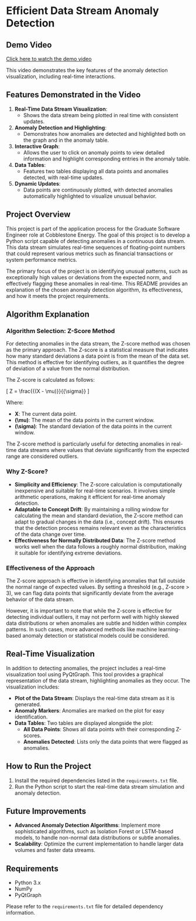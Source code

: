 # Efficient Data Stream Anomaly Detection

## Demo Video

[Click here to watch the demo video](demoGif.gif)

This video demonstrates the key features of the anomaly detection visualization, including real-time interactions.

## Features Demonstrated in the Video

1. **Real-Time Data Stream Visualization**:
   - Shows the data stream being plotted in real time with consistent updates.
2. **Anomaly Detection and Highlighting**:
   - Demonstrates how anomalies are detected and highlighted both on the graph and in the anomaly table.
3. **Interactive Graph**:
   - Allows the user to click on anomaly points to view detailed information and highlight corresponding entries in the anomaly table.
4. **Data Tables**:
   - Features two tables displaying all data points and anomalies detected, with real-time updates.
5. **Dynamic Updates**:
   - Data points are continuously plotted, with detected anomalies automatically highlighted to visualize unusual behavior.


## Project Overview
This project is part of the application process for the Graduate Software Engineer role at Cobblestone Energy. The goal of this project is to develop a Python script capable of detecting anomalies in a continuous data stream. This data stream simulates real-time sequences of floating-point numbers that could represent various metrics such as financial transactions or system performance metrics.

The primary focus of the project is on identifying unusual patterns, such as exceptionally high values or deviations from the expected norm, and effectively flagging these anomalies in real-time. This README provides an explanation of the chosen anomaly detection algorithm, its effectiveness, and how it meets the project requirements.

## Algorithm Explanation
### Algorithm Selection: Z-Score Method
For detecting anomalies in the data stream, the Z-score method was chosen as the primary approach. The Z-score is a statistical measure that indicates how many standard deviations a data point is from the mean of the data set. This method is effective for identifying outliers, as it quantifies the degree of deviation of a value from the normal distribution.

The Z-score is calculated as follows:

\[ Z = \frac{{(X - \mu)}}{{\sigma}} \]

Where:
- **X**: The current data point.
- **\(\mu\)**: The mean of the data points in the current window.
- **\(\sigma\)**: The standard deviation of the data points in the current window.

The Z-score method is particularly useful for detecting anomalies in real-time data streams where values that deviate significantly from the expected range are considered outliers.

### Why Z-Score?
- **Simplicity and Efficiency**: The Z-score calculation is computationally inexpensive and suitable for real-time scenarios. It involves simple arithmetic operations, making it efficient for real-time anomaly detection.
- **Adaptable to Concept Drift**: By maintaining a rolling window for calculating the mean and standard deviation, the Z-score method can adapt to gradual changes in the data (i.e., concept drift). This ensures that the detection process remains relevant even as the characteristics of the data change over time.
- **Effectiveness for Normally Distributed Data**: The Z-score method works well when the data follows a roughly normal distribution, making it suitable for identifying extreme deviations.

### Effectiveness of the Approach
The Z-score approach is effective in identifying anomalies that fall outside the normal range of expected values. By setting a threshold (e.g., Z-score > 3), we can flag data points that significantly deviate from the average behavior of the data stream.

However, it is important to note that while the Z-score is effective for detecting individual outliers, it may not perform well with highly skewed data distributions or when anomalies are subtle and hidden within complex patterns. In such cases, more advanced methods like machine learning-based anomaly detection or statistical models could be considered.

## Real-Time Visualization
In addition to detecting anomalies, the project includes a real-time visualization tool using PyQtGraph. This tool provides a graphical representation of the data stream, highlighting anomalies as they occur. The visualization includes:
- **Plot of the Data Stream**: Displays the real-time data stream as it is generated.
- **Anomaly Markers**: Anomalies are marked on the plot for easy identification.
- **Data Tables**: Two tables are displayed alongside the plot:
  - **All Data Points**: Shows all data points with their corresponding Z-scores.
  - **Anomalies Detected**: Lists only the data points that were flagged as anomalies.

## How to Run the Project
1. Install the required dependencies listed in the `requirements.txt` file.
2. Run the Python script to start the real-time data stream simulation and anomaly detection.

## Future Improvements
- **Advanced Anomaly Detection Algorithms**: Implement more sophisticated algorithms, such as Isolation Forest or LSTM-based models, to handle non-normal data distributions or subtle anomalies.
- **Scalability**: Optimize the current implementation to handle larger data volumes and faster data streams.

## Requirements
- Python 3.x
- NumPy
- PyQtGraph

Please refer to the `requirements.txt` file for detailed dependency information.




